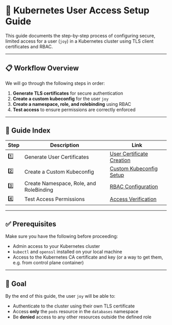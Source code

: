 
# 🔐 Kubernetes User Access Setup Guide

This guide documents the step-by-step process of configuring secure, limited access for a user (`joy`) in a Kubernetes cluster using TLS client certificates and RBAC.

---

## 📋 Workflow Overview

We will go through the following steps in order:

1. **Generate TLS certificates** for secure authentication
2. **Create a custom kubeconfig** for the user `joy`
3. **Create a namespace, role, and rolebinding** using RBAC
4. **Test access** to ensure permissions are correctly enforced

---

## 📁 Guide Index

| Step | Description                             | Link                                                     |
| ---- | --------------------------------------- | -------------------------------------------------------- |
| 1️⃣  | Generate User Certificates              | [User Certificate Creation](./docs/Creating_a_User_Certificate.md) |
| 2️⃣  | Create a Custom Kubeconfig              | [Custom Kubeconfig Setup](./docs/kubeconfig_Manual_Setup_Guide.md)         |
| 3️⃣  | Create Namespace, Role, and RoleBinding | [RBAC Configuration](./docs/Granting_Role_Based_Access.md)                    |
| 4️⃣  | Test Access Permissions                 | [Access Verification](./docs/Access_Verification.md)                  |

---

## ✅ Prerequisites

Make sure you have the following before proceeding:

* Admin access to your Kubernetes cluster
* `kubectl` and `openssl` installed on your local machine
* Access to the Kubernetes CA certificate and key (or a way to get them, e.g. from control plane container)

---

## 🎯 Goal

By the end of this guide, the user `joy` will be able to:

* Authenticate to the cluster using their own TLS certificate
* Access **only** the `pods` resource in the `databases` namespace
* Be **denied** access to any other resources outside the defined role
